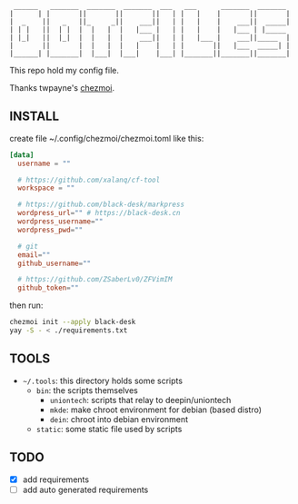 
     ______   _______  _______  _______  ___   ___      _______  _______
    |      | |       ||       ||       ||   | |   |    |       ||       |
    |  _    ||   _   ||_     _||    ___||   | |   |    |    ___||  _____|
    | | |   ||  | |  |  |   |  |   |___ |   | |   |    |   |___ | |_____
    | |_|   ||  |_|  |  |   |  |    ___||   | |   |___ |    ___||_____  |
    |       ||       |  |   |  |   |    |   | |       ||   |___  _____| |
    |______| |_______|  |___|  |___|    |___| |_______||_______||_______|

This repo hold my config file.

Thanks twpayne's [chezmoi](https://github.com/twpayne/chezmoi).

## INSTALL

create file ~/.config/chezmoi/chezmoi.toml like this:

```toml
[data]
  username = ""

  # https://github.com/xalanq/cf-tool
  workspace = ""

  # https://github.com/black-desk/markpress
  wordpress_url="" # https://black-desk.cn
  wordpress_username=""
  wordpress_pwd=""

  # git
  email=""
  github_username=""

  # https://github.com/ZSaberLv0/ZFVimIM
  github_token=""
```

then run:

```bash
chezmoi init --apply black-desk
yay -S - < ./requirements.txt
```

## TOOLS

  * `~/.tools`: this directory holds some scripts
    * `bin`: the scripts themselves
      * `uniontech`: scripts that relay to deepin/uniontech
      * `mkde`: make chroot environment for debian (based distro)
      * `dein`: chroot into debian environment
    * `static`: some static file used by scripts

## TODO

  - [x] add requirements
  - [ ] add auto generated requirements
